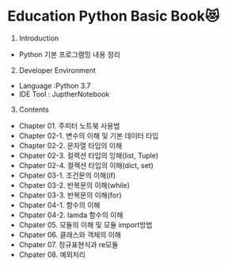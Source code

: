 # Education Python Basic Book:heart_eyes_cat:
1. Introduction
  - Python 기본 프로그램밍 내용 정리

2. Developer Environment
  - Language :Python 3.7
  - IDE Tool : JuptherNotebook



3. Contents
  - Chapter 01. 주피터 노트북 사용법
  - Chapter 02-1. 변수의 이해 및 기본 데이터 타입
  - Chapter 02-2. 문자열 타입의 이해
  - Chpater 02-3. 컬렉션 타입의 잉해(list, Tuple)
  - Chpater 02-4. 컬렉션 타입의 이해(dict, set)
  - Chpater 03-1. 조건문의 이해(if)
  - Chpater 03-2. 반복문의 이해(while)
  - Chpater 03-3. 반복문의 이해(for)
  - Chpater 04-1. 함수의 이해
  - Chpater 04-2. lamda 함수의 이해
  - Chpater 05. 모듈의 이해 및 모듈 import방법
  - Chpater 06. 클래스와 객체의 이해
  - Chpater 07. 정규표현식과 re모듈
  - Chpater 08. 예외처리
  
  
